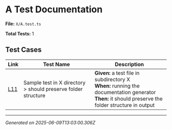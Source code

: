 # A Test Documentation

**File:** `X/A.test.ts`

**Total Tests:** 1

## Test Cases

| Link | Test Name | Description |
|------|-----------|-------------|
| [L11](src/test/X/A.test.ts#L11) | Sample test in X directory > should preserve folder structure | **Given:** a test file in subdirectory X<br>**When:** running the documentation generator<br>**Then:** it should preserve the folder structure in output |

---
*Generated on 2025-06-09T13:03:00.306Z*
